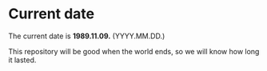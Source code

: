 # Current date

The current date is **1989.11.09.** (YYYY.MM.DD.)

This repository will be good when the world ends, so we will know how long it lasted.
